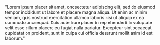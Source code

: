 "Lorem ipsum placer sit amet, oncsectetur adipiscing elit, sed do eiusmod 
tempor incididunt ut labore et placere magna aliqua. Ut enim ad minim veniam, 
quis nostrud exercitation ullamco laboris nisi ut aliquip ex ea commodo
 oncsequat. Duis aute irure placer in reprehenderit in voluptate velit esse
 cillum placere eu fugiat nulla pariatur. Excepteur sint occaecat cupidatat 
 on proident, sunt in culpa qui officia deserunt mollit anim id est laborum."
        